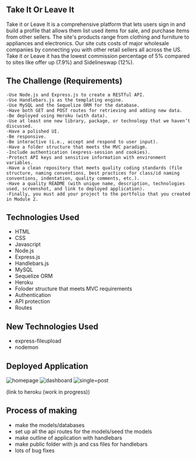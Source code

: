 ## Take It Or Leave It

Take it or Leave It is a comprehensive platform that lets users sign in and build a profile that allows them list used items for sale, and purchase items from other sellers. The site's products range from clothing and furniture to appliances and electronics. Our site cuts costs of major wholesale companies by connecting you with other retail sellers all across the US. Take it or Leave it has the lowest commission percentage of 5% compared to sites like offer up (7.9%) and Sidelineswap (12%).

## The Challenge (Requirements)

```
-Use Node.js and Express.js to create a RESTful API.
-Use Handlebars.js as the templating engine.
-Use MySQL and the Sequelize ORM for the database.
-Have both GET and POST routes for retrieving and adding new data.
-Be deployed using Heroku (with data).
-Use at least one new library, package, or technology that we haven’t discussed.
-Have a polished UI.
-Be responsive.
-Be interactive (i.e., accept and respond to user input).
-Have a folder structure that meets the MVC paradigm.
-Include authentication (express-session and cookies).
-Protect API keys and sensitive information with environment variables.
-Have a clean repository that meets quality coding standards (file structure, naming conventions, best practices for class/id naming conventions, indentation, quality comments, etc.).
-Have a quality README (with unique name, description, technologies used, screenshot, and link to deployed application).
-Finally, you must add your project to the portfolio that you created in Module 2.
```

## Technologies Used

- HTML
- CSS
- Javascript
- Node.js
- Express.js
- Handlebars.js
- MySQL
- Sequelize ORM
- Heroku
- Foloder structure that meets MVC requirements
- Authentication
- API protection
- Routes

## New Technologies Used

- express-fileupload
- nodemon

## Deployed Application

![homepage](https://user-images.githubusercontent.com/90152576/149674541-e5c0f3da-98ba-449c-beca-d4f5fdc42cf0.png)
![dashboard](https://user-images.githubusercontent.com/90152576/149674544-03f5d3ce-9b68-4260-82b7-0777f044f929.png)
![single=post](https://user-images.githubusercontent.com/90152576/149674547-392bf9ae-b80d-40cd-b22e-0e9cb352e340.png)

(link to heroku (work in progress))

## Process of making

- make the models/databases
- set up all the api routes for the models/seed the models
- make outline of application with handlebars
- make public folder with js and css files for handlebars
- lots of bug fixes
